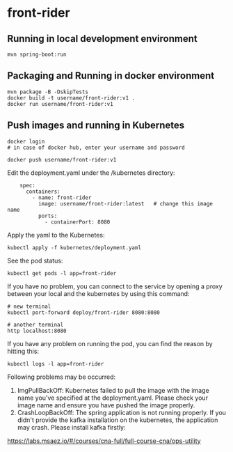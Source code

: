 # front-rider

## Running in local development environment

```
mvn spring-boot:run
```

## Packaging and Running in docker environment

```
mvn package -B -DskipTests
docker build -t username/front-rider:v1 .
docker run username/front-rider:v1
```

## Push images and running in Kubernetes

```
docker login 
# in case of docker hub, enter your username and password

docker push username/front-rider:v1
```

Edit the deployment.yaml under the /kubernetes directory:
```
    spec:
      containers:
        - name: front-rider
          image: username/front-rider:latest   # change this image name
          ports:
            - containerPort: 8080

```

Apply the yaml to the Kubernetes:
```
kubectl apply -f kubernetes/deployment.yaml
```

See the pod status:
```
kubectl get pods -l app=front-rider
```

If you have no problem, you can connect to the service by opening a proxy between your local and the kubernetes by using this command:
```
# new terminal
kubectl port-forward deploy/front-rider 8080:8080

# another terminal
http localhost:8080
```

If you have any problem on running the pod, you can find the reason by hitting this:
```
kubectl logs -l app=front-rider
```

Following problems may be occurred:

1. ImgPullBackOff:  Kubernetes failed to pull the image with the image name you've specified at the deployment.yaml. Please check your image name and ensure you have pushed the image properly.
1. CrashLoopBackOff: The spring application is not running properly. If you didn't provide the kafka installation on the kubernetes, the application may crash. Please install kafka firstly:

https://labs.msaez.io/#/courses/cna-full/full-course-cna/ops-utility

